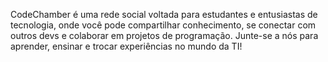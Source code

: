 CodeChamber é uma rede social voltada para estudantes e entusiastas de tecnologia, onde você pode compartilhar conhecimento, se conectar com outros devs e colaborar em projetos de programação. Junte-se a nós para aprender, ensinar e trocar experiências no mundo da TI!
